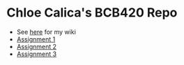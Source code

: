 # Chloe Calica's BCB420 Repo

* See [here](https://github.com/bcb420-2025/Chloe_Calica/wiki) for my wiki
* [Assignment 1](https://github.com/bcb420-2025/Chloe_Calica/blob/main/A1_ChloeCalica.html)
* [Assignment 2](https://github.com/bcb420-2025/Chloe_Calica/blob/main/A2_ChloeCalica.html)
* [Assignment 3](https://github.com/bcb420-2025/Chloe_Calica/blob/main/A3_ChloeCalica.html)
